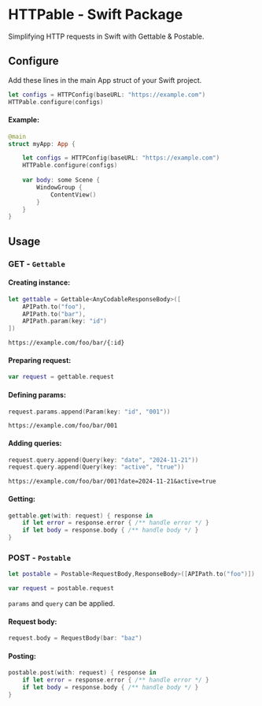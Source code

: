 
# HTTPable - Swift Package

Simplifying HTTP requests in Swift with Gettable & Postable.

## Configure

Add these lines in the main App struct of your Swift project.

```swift
let configs = HTTPConfig(baseURL: "https://example.com")
HTTPable.configure(configs)
```
#### Example:
```swift
@main
struct myApp: App {

    let configs = HTTPConfig(baseURL: "https://example.com")
    HTTPable.configure(configs)
    
    var body: some Scene {
        WindowGroup {
            ContentView()
        }
    }
}
```
## Usage
### GET - `Gettable`

#### Creating instance:
```swift
let gettable = Gettable<AnyCodableResponseBody>([
    APIPath.to("foo"),
    APIPath.to("bar"),
    APIPath.param(key: "id")
])
```
`https://example.com/foo/bar/{:id}`


#### Preparing request:
```swift
var request = gettable.request
```
#### Defining params:
```swift
request.params.append(Param(key: "id", "001"))
```
`https://example.com/foo/bar/001`

#### Adding queries:
```swift
request.query.append(Query(key: "date", "2024-11-21"))
request.query.append(Query(key: "active", "true"))
```
`https://example.com/foo/bar/001?date=2024-11-21&active=true`

#### Getting:
```swift
gettable.get(with: request) { response in 
    if let error = response.error { /** handle error */ }
    if let body = response.body { /** handle body */ }
}
```

### POST - `Postable`
```swift
let postable = Postable<RequestBody,ResponseBody>([APIPath.to("foo")])

var request = postable.request
```
`params` and `query` can be applied.
#### Request body:
```swift
request.body = RequestBody(bar: "baz")
```
#### Posting:
```swift
postable.post(with: request) { response in
    if let error = response.error { /** handle error */ }
    if let body = response.body { /** handle body */ }
}
```
